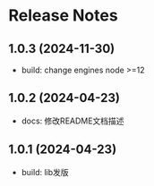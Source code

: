 # Release Notes

## 1.0.3 (2024-11-30)
- build: change engines node >=12

## 1.0.2 (2024-04-23)
- docs: 修改README文档描述

## 1.0.1 (2024-04-23)
- build: lib发版
